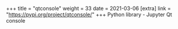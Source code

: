 +++
title = "qtconsole"
weight = 33
date = 2021-03-06
[extra]
link = "https://pypi.org/project/qtconsole/"
+++
Python library - Jupyter Qt console

